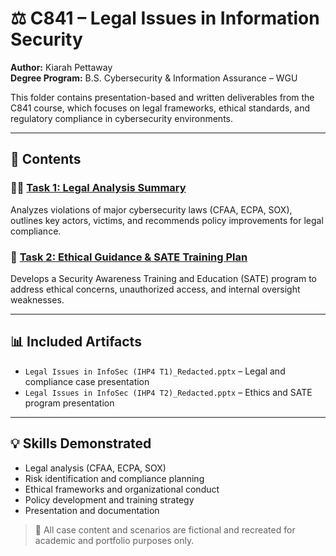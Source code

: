 # ⚖️ C841 – Legal Issues in Information Security

**Author:** Kiarah Pettaway  
**Degree Program:** B.S. Cybersecurity & Information Assurance – WGU  

This folder contains presentation-based and written deliverables from the C841 course, which focuses on legal frameworks, ethical standards, and regulatory compliance in cybersecurity environments.

---

## 📂 Contents

### 🧑‍⚖️ [Task 1: Legal Analysis Summary](./task-1-legal-analysis-summary.md)
Analyzes violations of major cybersecurity laws (CFAA, ECPA, SOX), outlines key actors, victims, and recommends policy improvements for legal compliance.

### 🧭 [Task 2: Ethical Guidance & SATE Training Plan](./task-2-ethical-guidance-and-sate.md)
Develops a Security Awareness Training and Education (SATE) program to address ethical concerns, unauthorized access, and internal oversight weaknesses.

---

## 📊 Included Artifacts
- `Legal Issues in InfoSec (IHP4 T1)_Redacted.pptx` – Legal and compliance case presentation  
- `Legal Issues in InfoSec (IHP4 T2)_Redacted.pptx` – Ethics and SATE program presentation

---

## 💡 Skills Demonstrated
- Legal analysis (CFAA, ECPA, SOX)
- Risk identification and compliance planning
- Ethical frameworks and organizational conduct
- Policy development and training strategy
- Presentation and documentation

> 📌 All case content and scenarios are fictional and recreated for academic and portfolio purposes only.
